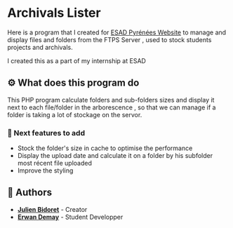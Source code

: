 # Archivals Lister

Here is a program that I created for [ESAD Pyrénées Website](https://ateliers.esad-pyrenees.fr/web/archives/) to manage and display files and folders from the FTPS Server , used to stock students projects and archivals.

I created this as a part of my internship at ESAD

## ⚙️ What does this program do

This PHP program calculate folders and sub-folders sizes and display it next to each file/folder in the arborescence , so that we can manage if a folder is taking a lot of stockage on the servor.

### 🚀 Next features to add

- Stock the folder's size in cache to optimise the performance
- Display the upload date and calculate it on a folder by his subfolder most récent file uploaded
- Improve the styling

## 👥 Authors

- **[Julien Bidoret](https://github.com/jbidoret)** - Creator
- **[Erwan Demay](https://github.com/ErwanDemay)** - Student Developper

